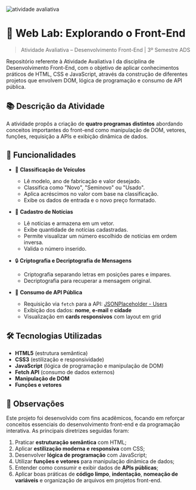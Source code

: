 ![atividade avaliativa](https://img.shields.io/badge/Web%20Lab-Front%20End-blue)

# 🎨 Web Lab: Explorando o Front-End
> Atividade Avaliativa – Desenvolvimento Front-End | 3º Semestre ADS

Repositório referente à Atividade Avaliativa I da disciplina de Desenvolvimento Front-End, com o objetivo de aplicar conhecimentos práticos de HTML, CSS e JavaScript, através da construção de diferentes projetos que envolvem DOM, lógica de programação e consumo de API pública.

## 📚 Descrição da Atividade

A atividade propôs a criação de **quatro programas distintos** abordando conceitos importantes do front-end como manipulação de DOM, vetores, funções, requisição a APIs e exibição dinâmica de dados.

## 📌 Funcionalidades

- 🚗 **Classificação de Veículos**
  - Lê modelo, ano de fabricação e valor desejado.
  - Classifica como "Novo", "Seminovo" ou "Usado".
  - Aplica acréscimos no valor com base na classificação.
  - Exibe os dados de entrada e o novo preço formatado.

- 📰 **Cadastro de Notícias**
  - Lê notícias e armazena em um vetor.
  - Exibe quantidade de notícias cadastradas.
  - Permite visualizar um número escolhido de notícias em ordem inversa.
  - Valida o número inserido.

- 🔒 **Criptografia e Decriptografia de Mensagens**
  - Criptografia separando letras em posições pares e ímpares.
  - Decriptografia para recuperar a mensagem original.

- 📡 **Consumo de API Pública**
  - Requisição via `fetch` para a API: [JSONPlaceholder - Users](https://jsonplaceholder.typicode.com/users)
  - Exibição dos dados: **nome**, **e-mail** e **cidade**
  - Visualização em **cards responsivos** com layout em grid

## 🛠️ Tecnologias Utilizadas

- **HTML5** (estrutura semântica)
- **CSS3** (estilização e responsividade)
- **JavaScript** (lógica de programação e manipulação de DOM)
- **Fetch API** (consumo de dados externos)
- **Manipulação de DOM**
- **Funções e vetores**

## 📝 Observações

Este projeto foi desenvolvido com fins acadêmicos, focando em reforçar conceitos essenciais do desenvolvimento front-end e da programação interativa.
As principais diretrizes seguidas foram:

1. Praticar **estruturação semântica** com HTML;
2. Aplicar **estilização moderna e responsiva** com CSS;
3. Desenvolver **lógica de programação** com JavaScript;
4. Utilizar **funções e vetores** para manipulação dinâmica de dados;
5. Entender como consumir e exibir dados de **APIs públicas**;
6. Aplicar boas práticas de **código limpo**, **indentação**, **nomeação de variáveis** e organização de arquivos em projetos front-end.
